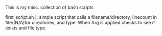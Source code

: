 This is my misc. collection of bash scripts

first_script.sh |: simple script that calls a filename/directory, linecount in file/(N/A)for directories, and type. When Arg is applied checks to see if exists and file type. 
